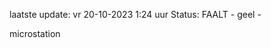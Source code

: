laatste update: 
vr 20-10-2023  1:24   uur 
Status: FAALT - geel - 
<div class="service R">microstation</div>
